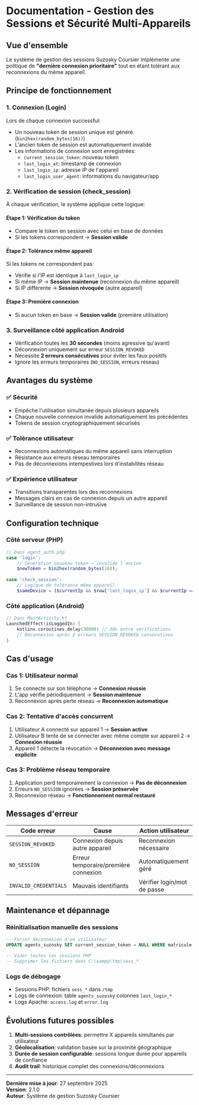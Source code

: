 # Documentation - Gestion des Sessions et Sécurité Multi-Appareils

## Vue d'ensemble

Le système de gestion des sessions Suzosky Coursier implémente une politique de **"dernière connexion prioritaire"** tout en étant tolérant aux reconnexions du même appareil.

## Principe de fonctionnement

### 1. Connexion (Login)
Lors de chaque connexion successful:
- Un nouveau token de session unique est généré (`bin2hex(random_bytes(16))`)
- L'ancien token de session est automatiquement invalidé
- Les informations de connexion sont enregistrées:
  - `current_session_token`: nouveau token
  - `last_login_at`: timestamp de connexion
  - `last_login_ip`: adresse IP de l'appareil
  - `last_login_user_agent`: informations du navigateur/app

### 2. Vérification de session (check_session)
À chaque vérification, le système applique cette logique:

#### Étape 1: Vérification du token
- Compare le token en session avec celui en base de données
- Si les tokens correspondent → **Session valide**

#### Étape 2: Tolérance même appareil  
Si les tokens ne correspondent pas:
- Vérifie si l'IP est identique à `last_login_ip`
- Si même IP → **Session maintenue** (reconnexion du même appareil)
- Si IP différente → **Session révoquée** (autre appareil)

#### Étape 3: Première connexion
- Si aucun token en base → **Session valide** (première utilisation)

### 3. Surveillance côté application Android
- Vérification toutes les **30 secondes** (moins agressive qu'avant)
- Déconnexion uniquement sur erreur `SESSION_REVOKED` 
- Nécessite **2 erreurs consécutives** pour éviter les faux positifs
- Ignore les erreurs temporaires (`NO_SESSION`, erreurs réseau)

## Avantages du système

### ✅ Sécurité
- Empêche l'utilisation simultanée depuis plusieurs appareils
- Chaque nouvelle connexion invalide automatiquement les précédentes
- Tokens de session cryptographiquement sécurisés

### ✅ Tolérance utilisateur
- Reconnexions automatiques du même appareil sans interruption
- Résistance aux erreurs réseau temporaires  
- Pas de déconnexions intempestives lors d'instabilités réseau

### ✅ Expérience utilisateur
- Transitions transparentes lors des reconnexions
- Messages clairs en cas de connexion depuis un autre appareil
- Surveillance de session non-intrusive

## Configuration technique

### Côté serveur (PHP)
```php
// Dans agent_auth.php
case 'login':
    // Génération nouveau token → invalide l'ancien
    $newToken = bin2hex(random_bytes(16));
    
case 'check_session':  
    // Logique de tolérance même appareil
    $sameDevice = ($currentIp && $row['last_login_ip'] && $currentIp === $row['last_login_ip']);
```

### Côté application (Android)
```kotlin
// Dans MainActivity.kt
LaunchedEffect(isLoggedIn) {
    kotlinx.coroutines.delay(30000) // 30s entre vérifications
    // Déconnexion après 2 erreurs SESSION_REVOKED consécutives
}
```

## Cas d'usage

### Cas 1: Utilisateur normal
1. Se connecte sur son téléphone → **Connexion réussie**
2. L'app vérifie périodiquement → **Session maintenue**
3. Reconnexion après perte réseau → **Reconnexion automatique**

### Cas 2: Tentative d'accès concurrent
1. Utilisateur A connecté sur appareil 1 → **Session active**
2. Utilisateur B tente de se connecter avec même compte sur appareil 2 → **Connexion réussie**
3. Appareil 1 détecte la révocation → **Déconnexion avec message explicite**

### Cas 3: Problème réseau temporaire
1. Application perd temporairement la connexion → **Pas de déconnexion**
2. Erreurs `NO_SESSION` ignorées → **Session préservée**
3. Reconnexion réseau → **Fonctionnement normal restauré**

## Messages d'erreur

| Code erreur | Cause | Action utilisateur |
|-------------|-------|-------------------|
| `SESSION_REVOKED` | Connexion depuis autre appareil | Reconnexion nécessaire |
| `NO_SESSION` | Erreur temporaire/première connexion | Automatiquement géré |
| `INVALID_CREDENTIALS` | Mauvais identifiants | Vérifier login/mot de passe |

## Maintenance et dépannage

### Réinitialisation manuelle des sessions
```sql
-- Forcer déconnexion d'un utilisateur
UPDATE agents_suzosky SET current_session_token = NULL WHERE matricule = 'CM20250003';

-- Vider toutes les sessions PHP
-- Supprimer les fichiers dans C:\xampp\tmp\sess_*
```

### Logs de débogage
- Sessions PHP: fichiers `sess_*` dans `/tmp`
- Logs de connexion: table `agents_suzosky` colonnes `last_login_*`
- Logs Apache: `access.log` et `error.log`

## Évolutions futures possibles

1. **Multi-sessions contrôlées**: permettre X appareils simultanés par utilisateur
2. **Géolocalisation**: validation basée sur la proximité géographique
3. **Durée de session configurable**: sessions longue durée pour appareils de confiance
4. **Audit trail**: historique complet des connexions/déconnexions

---

**Dernière mise à jour**: 27 septembre 2025  
**Version**: 2.1.0  
**Auteur**: Système de gestion Suzosky Coursier